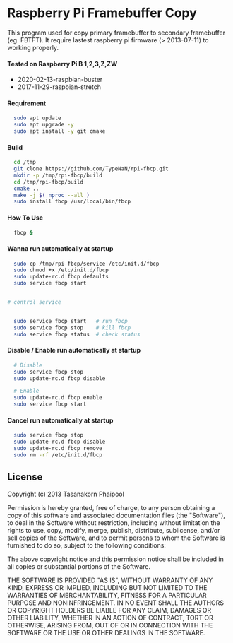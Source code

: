 Raspberry Pi Framebuffer Copy
=============================
This program used for copy primary framebuffer to secondary framebuffer (eg. FBTFT). It require lastest raspberry pi firmware (> 2013-07-11) to working properly.

#### Tested on Raspberry Pi B 1,2,3,Z,ZW

  - 2020-02-13-raspbian-buster
  - 2017-11-29-raspbian-stretch


#### Requirement

~~~bash
  sudo apt update
  sudo apt upgrade -y
  sudo apt install -y git cmake
~~~


#### Build

~~~bash
  cd /tmp
  git clone https://github.com/TypeNaN/rpi-fbcp.git
  mkdir -p /tmp/rpi-fbcp/build
  cd /tmp/rpi-fbcp/build
  cmake ..
  make -j $( nproc --all )
  sudo install fbcp /usr/local/bin/fbcp
~~~


#### How To Use

~~~bash
  fbcp &
~~~


#### Wanna run automatically at startup

~~~bash
  sudo cp /tmp/rpi-fbcp/service /etc/init.d/fbcp
  sudo chmod +x /etc/init.d/fbcp
  sudo update-rc.d fbcp defaults
  sudo service fbcp start


# control service


  sudo service fbcp start   # run fbcp
  sudo service fbcp stop    # kill fbcp
  sudo service fbcp status  # check status
~~~


#### Disable / Enable run automatically at startup

~~~bash
  # Disable
  sudo service fbcp stop
  sudo update-rc.d fbcp disable

  # Enable
  sudo update-rc.d fbcp enable
  sudo service fbcp start

~~~

#### Cancel run automatically at startup

~~~bash
  sudo service fbcp stop
  sudo update-rc.d fbcp disable
  sudo update-rc.d fbcp remove
  sudo rm -rf /etc/init.d/fbcp
~~~


License
-------


Copyright (c) 2013 Tasanakorn Phaipool

Permission is hereby granted, free of charge, to any person obtaining a copy
of this software and associated documentation files (the "Software"), to deal
in the Software without restriction, including without limitation the rights
to use, copy, modify, merge, publish, distribute, sublicense, and/or sell
copies of the Software, and to permit persons to whom the Software is
furnished to do so, subject to the following conditions:

The above copyright notice and this permission notice shall be included in all
copies or substantial portions of the Software.

THE SOFTWARE IS PROVIDED "AS IS", WITHOUT WARRANTY OF ANY KIND, EXPRESS OR
IMPLIED, INCLUDING BUT NOT LIMITED TO THE WARRANTIES OF MERCHANTABILITY,
FITNESS FOR A PARTICULAR PURPOSE AND NONINFRINGEMENT. IN NO EVENT SHALL THE
AUTHORS OR COPYRIGHT HOLDERS BE LIABLE FOR ANY CLAIM, DAMAGES OR OTHER
LIABILITY, WHETHER IN AN ACTION OF CONTRACT, TORT OR OTHERWISE, ARISING FROM,
OUT OF OR IN CONNECTION WITH THE SOFTWARE OR THE USE OR OTHER DEALINGS IN THE
SOFTWARE.
